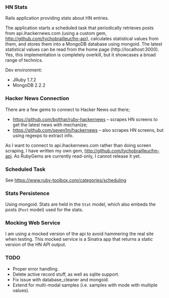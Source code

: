 ### HN Stats

Rails application providing stats about HN entries.  

The application starts a scheduled task that periodically retrieves posts from api.ihackernews.com (using a custom gem, http://github.com/tychobrailleur/hn-api), calculates statistical values from them, and stores them into a MongoDB database using mongoid.  The latest statistical values can be read from the home page (http://localhost:3000).  Yes, this implementation is completely overkill, but it showcases a broad range of technics.

Dev environment:
- JRuby 1.7.2
- MongoDB 2.2.2

### Hacker News Connection

There are a few gems to connect to Hacker News out there;
- https://github.com/bolthar/ruby-hackernews – scrapes HN screens to get the latest news with mechanize;
- https://github.com/seven1m/hackernews – also scrapes HN screens, but using regexps to extract info.

As I want to connect to api.ihackernews.com rather than doing screen scraping, I have written my own gem, http://github.com/tychobrailleur/hn-api.  As RubyGems are currently read-only, I cannot release it yet.

### Scheduled Task

See https://www.ruby-toolbox.com/categories/scheduling



### Stats Persistence

Using mongoid.  Stats are held in the `Stat` model, which also embeds the posts (`Post` model) used for the stats.

### Mocking Web Service

I am using a mocked version of the api to avoid hammering the real site when testing. This mocked service is a Sinatra app that returns a static version of the HN API output.


### TODO

- Proper error handling.
- Delete active record stuff, as well as sqlite support.
- Fix issue with database_cleaner and mongoid.
- Extend for multi-modal samples (i.e. samples with mode with multiple values).
